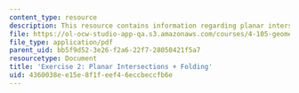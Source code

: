 ```yaml
---
content_type: resource
description: This resource contains information regarding planar intersections + folding.
file: https://ol-ocw-studio-app-qa.s3.amazonaws.com/courses/4-105-geometric-disciplines-and-architecture-skills-reciprocal-methodologies-fall-2012/4360038ee15e8f1feef46eccbeccfb6e_MIT4_105F12_ex2-intrnFold.pdf
file_type: application/pdf
parent_uid: bb5f9d52-3e26-f2a6-22f7-28050421f5a7
resourcetype: Document
title: 'Exercise 2: Planar Intersections + Folding'
uid: 4360038e-e15e-8f1f-eef4-6eccbeccfb6e
---
```


